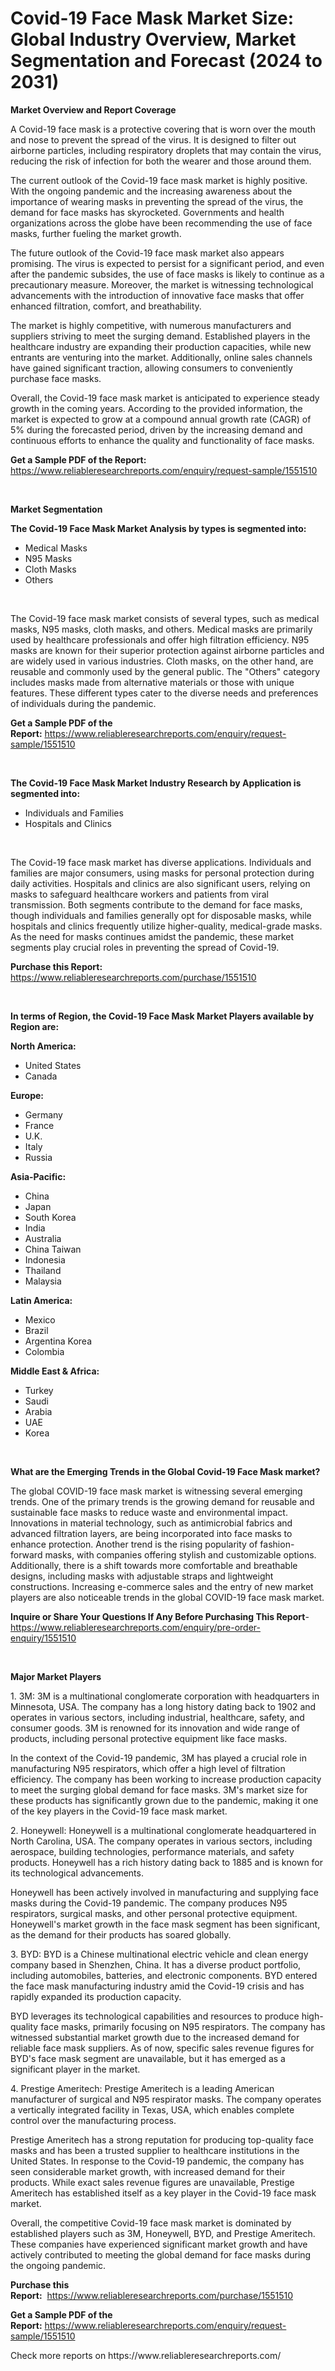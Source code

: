 <p><h1>Covid-19 Face Mask Market Size: Global Industry Overview, Market Segmentation and Forecast (2024 to 2031)</h1></p><p><strong>Market Overview and Report Coverage</strong></p>
<p><p>A Covid-19 face mask is a protective covering that is worn over the mouth and nose to prevent the spread of the virus. It is designed to filter out airborne particles, including respiratory droplets that may contain the virus, reducing the risk of infection for both the wearer and those around them.</p><p>The current outlook of the Covid-19 face mask market is highly positive. With the ongoing pandemic and the increasing awareness about the importance of wearing masks in preventing the spread of the virus, the demand for face masks has skyrocketed. Governments and health organizations across the globe have been recommending the use of face masks, further fueling the market growth.</p><p>The future outlook of the Covid-19 face mask market also appears promising. The virus is expected to persist for a significant period, and even after the pandemic subsides, the use of face masks is likely to continue as a precautionary measure. Moreover, the market is witnessing technological advancements with the introduction of innovative face masks that offer enhanced filtration, comfort, and breathability.</p><p>The market is highly competitive, with numerous manufacturers and suppliers striving to meet the surging demand. Established players in the healthcare industry are expanding their production capacities, while new entrants are venturing into the market. Additionally, online sales channels have gained significant traction, allowing consumers to conveniently purchase face masks.</p><p>Overall, the Covid-19 face mask market is anticipated to experience steady growth in the coming years. According to the provided information, the market is expected to grow at a compound annual growth rate (CAGR) of 5% during the forecasted period, driven by the increasing demand and continuous efforts to enhance the quality and functionality of face masks.</p></p>
<p><strong>Get a Sample PDF of the Report:</strong> <a href="https://www.reliableresearchreports.com/enquiry/request-sample/1551510">https://www.reliableresearchreports.com/enquiry/request-sample/1551510</a></p>
<p>&nbsp;</p>
<p><strong>Market Segmentation</strong></p>
<p><strong>The Covid-19 Face Mask Market Analysis by types is segmented into:</strong></p>
<p><ul><li>Medical Masks</li><li>N95 Masks</li><li>Cloth Masks</li><li>Others</li></ul></p>
<p>&nbsp;</p>
<p><p>The Covid-19 face mask market consists of several types, such as medical masks, N95 masks, cloth masks, and others. Medical masks are primarily used by healthcare professionals and offer high filtration efficiency. N95 masks are known for their superior protection against airborne particles and are widely used in various industries. Cloth masks, on the other hand, are reusable and commonly used by the general public. The "Others" category includes masks made from alternative materials or those with unique features. These different types cater to the diverse needs and preferences of individuals during the pandemic.</p></p>
<p><strong>Get a Sample PDF of the Report:</strong>&nbsp;<a href="https://www.reliableresearchreports.com/enquiry/request-sample/1551510">https://www.reliableresearchreports.com/enquiry/request-sample/1551510</a></p>
<p>&nbsp;</p>
<p><strong>The Covid-19 Face Mask Market Industry Research by Application is segmented into:</strong></p>
<p><ul><li>Individuals and Families</li><li>Hospitals and Clinics</li></ul></p>
<p>&nbsp;</p>
<p><p>The Covid-19 face mask market has diverse applications. Individuals and families are major consumers, using masks for personal protection during daily activities. Hospitals and clinics are also significant users, relying on masks to safeguard healthcare workers and patients from viral transmission. Both segments contribute to the demand for face masks, though individuals and families generally opt for disposable masks, while hospitals and clinics frequently utilize higher-quality, medical-grade masks. As the need for masks continues amidst the pandemic, these market segments play crucial roles in preventing the spread of Covid-19.</p></p>
<p><strong>Purchase this Report:</strong>&nbsp; <a href="https://www.reliableresearchreports.com/purchase/1551510">https://www.reliableresearchreports.com/purchase/1551510</a></p>
<p>&nbsp;</p>
<p><strong>In terms of Region, the Covid-19 Face Mask Market Players available by Region are:</strong></p>
<p>
    <p> <strong> North America: </strong>
        <ul>
            <li>United States</li>
            <li>Canada</li>
        </ul>
        </p> 
    <p> <strong> Europe: </strong>
        <ul>
            <li>Germany</li>
            <li>France</li>
            <li>U.K.</li>
            <li>Italy</li>
            <li>Russia</li>
        </ul>
        </p> 
    <p> <strong> Asia-Pacific: </strong>
        <ul>
            <li>China</li>
            <li>Japan</li>
            <li>South Korea</li>
            <li>India</li>
            <li>Australia</li>
            <li>China Taiwan</li>
            <li>Indonesia</li>
            <li>Thailand</li>
            <li>Malaysia</li>
        </ul>
        </p> 
    <p> <strong> Latin America: </strong>
        <ul>
            <li>Mexico</li>
            <li>Brazil</li>
            <li>Argentina Korea</li>
            <li>Colombia</li>
        </ul>
        </p> 
    <p> <strong> Middle East & Africa: </strong>
        <ul>
            <li>Turkey</li>
            <li>Saudi</li>
            <li>Arabia</li>
            <li>UAE</li>
            <li>Korea</li>
        </ul>
    </p>
    </p>
<p>&nbsp;</p>
<p><strong>What are the Emerging Trends in the Global Covid-19 Face Mask market?</strong></p>
<p><p>The global COVID-19 face mask market is witnessing several emerging trends. One of the primary trends is the growing demand for reusable and sustainable face masks to reduce waste and environmental impact. Innovations in material technology, such as antimicrobial fabrics and advanced filtration layers, are being incorporated into face masks to enhance protection. Another trend is the rising popularity of fashion-forward masks, with companies offering stylish and customizable options. Additionally, there is a shift towards more comfortable and breathable designs, including masks with adjustable straps and lightweight constructions. Increasing e-commerce sales and the entry of new market players are also noticeable trends in the global COVID-19 face mask market.</p></p>
<p><strong>Inquire or Share Your Questions If Any Before Purchasing This Report</strong>- <a href="https://www.reliableresearchreports.com/enquiry/pre-order-enquiry/1551510">https://www.reliableresearchreports.com/enquiry/pre-order-enquiry/1551510</a></p>
<p>&nbsp;</p>
<p><strong>Major Market Players</strong></p>
<p><p>1. 3M: 3M is a multinational conglomerate corporation with headquarters in Minnesota, USA. The company has a long history dating back to 1902 and operates in various sectors, including industrial, healthcare, safety, and consumer goods. 3M is renowned for its innovation and wide range of products, including personal protective equipment like face masks.</p><p>In the context of the Covid-19 pandemic, 3M has played a crucial role in manufacturing N95 respirators, which offer a high level of filtration efficiency. The company has been working to increase production capacity to meet the surging global demand for face masks. 3M's market size for these products has significantly grown due to the pandemic, making it one of the key players in the Covid-19 face mask market.</p><p>2. Honeywell: Honeywell is a multinational conglomerate headquartered in North Carolina, USA. The company operates in various sectors, including aerospace, building technologies, performance materials, and safety products. Honeywell has a rich history dating back to 1885 and is known for its technological advancements.</p><p>Honeywell has been actively involved in manufacturing and supplying face masks during the Covid-19 pandemic. The company produces N95 respirators, surgical masks, and other personal protective equipment. Honeywell's market growth in the face mask segment has been significant, as the demand for their products has soared globally.</p><p>3. BYD: BYD is a Chinese multinational electric vehicle and clean energy company based in Shenzhen, China. It has a diverse product portfolio, including automobiles, batteries, and electronic components. BYD entered the face mask manufacturing industry amid the Covid-19 crisis and has rapidly expanded its production capacity.</p><p>BYD leverages its technological capabilities and resources to produce high-quality face masks, primarily focusing on N95 respirators. The company has witnessed substantial market growth due to the increased demand for reliable face mask suppliers. As of now, specific sales revenue figures for BYD's face mask segment are unavailable, but it has emerged as a significant player in the market.</p><p>4. Prestige Ameritech: Prestige Ameritech is a leading American manufacturer of surgical and N95 respirator masks. The company operates a vertically integrated facility in Texas, USA, which enables complete control over the manufacturing process.</p><p>Prestige Ameritech has a strong reputation for producing top-quality face masks and has been a trusted supplier to healthcare institutions in the United States. In response to the Covid-19 pandemic, the company has seen considerable market growth, with increased demand for their products. While exact sales revenue figures are unavailable, Prestige Ameritech has established itself as a key player in the Covid-19 face mask market.</p><p>Overall, the competitive Covid-19 face mask market is dominated by established players such as 3M, Honeywell, BYD, and Prestige Ameritech. These companies have experienced significant market growth and have actively contributed to meeting the global demand for face masks during the ongoing pandemic.</p></p>
<p><strong>Purchase this Report:</strong>&nbsp;&nbsp;<a href="https://www.reliableresearchreports.com/purchase/1551510">https://www.reliableresearchreports.com/purchase/1551510</a></p>
<p></p>
<p><strong>Get a Sample PDF of the Report:</strong>&nbsp;<a href="https://www.reliableresearchreports.com/enquiry/request-sample/1551510">https://www.reliableresearchreports.com/enquiry/request-sample/1551510</a></p>
<p>Check more reports on https://www.reliableresearchreports.com/</p>